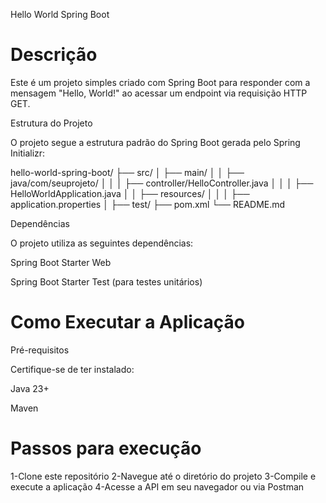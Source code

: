 Hello World Spring Boot

# Descrição

Este é um projeto simples criado com Spring Boot para responder com a mensagem "Hello, World!" ao acessar um endpoint via requisição HTTP GET.

Estrutura do Projeto

O projeto segue a estrutura padrão do Spring Boot gerada pelo Spring Initializr:

hello-world-spring-boot/
├── src/
│   ├── main/
│   │   ├── java/com/seuprojeto/
│   │   │   ├── controller/HelloController.java
│   │   │   ├── HelloWorldApplication.java
│   │   ├── resources/
│   │   │   ├── application.properties
│   ├── test/
├── pom.xml
└── README.md

Dependências

O projeto utiliza as seguintes dependências:

Spring Boot Starter Web

Spring Boot Starter Test (para testes unitários)

# Como Executar a Aplicação

Pré-requisitos

Certifique-se de ter instalado:

Java 23+

Maven
# Passos para execução

1-Clone este repositório
2-Navegue até o diretório do projeto
3-Compile e execute a aplicação
4-Acesse a API em seu navegador ou via Postman

